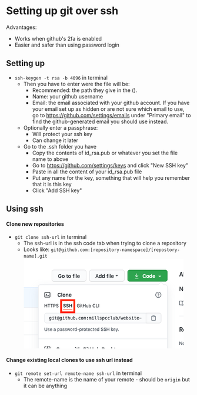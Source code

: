 # Setting up git over ssh
Advantages:
- Works when github's 2fa is enabled
- Easier and safer than using password login
## Setting up
- `ssh-keygen -t rsa -b 4096` in terminal
	- Then you have to enter were the file will be:
		- Recommended: the path they give in the ().
		- Name: your github username
		- Email: the email associated with your github account. If you have your email set up as hidden or are not sure which email to use, go to https://github.com/settings/emails under "Primary email" to find the github-generated email you should use instead.
	- Optionally enter a passphrase:
		- Will protect your ssh key
		- Can change it later	
	- Go to the .ssh folder you have
		- Copy the contents of id_rsa.pub or whatever you set the file name to above
		- Go to https://github.com/settings/keys and click "New SSH key"
		- Paste in all the content of your id_rsa.pub file
		- Put any name for the key, something that will help you remember that it is this key
		- Click "Add SSH key"
## Using ssh
#### Clone new repositories
- `git clone ssh-url` in terminal
	- The ssh-url is in the ssh code tab when trying to clone a repository
	- Looks like: `git@github.com:[repository-namespace]/[repostory-name].git`
	![](https://github.com/millspcclub/website-dev-notes/raw/main/images/git-clone-ssh.png)
#### Change existing local clones to use ssh url instead
- `git remote set-url remote-name ssh-url` in terminal
	- The remote-name is the name of your remote - should be `origin` but it can be anything

